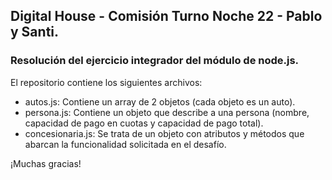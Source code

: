 ## Digital House - Comisión Turno Noche 22 - Pablo y Santi. 
### Resolución del ejercicio integrador del módulo de node.js. 

El repositorio contiene los siguientes archivos: 

- autos.js: Contiene un array de 2 objetos (cada objeto es un auto).
- persona.js: Contiene un objeto que describe a una persona (nombre, capacidad de pago en cuotas y capacidad de pago total).
- concesionaria.js: Se trata de un objeto con atributos y métodos que abarcan la funcionalidad solicitada en el desafío. 

¡Muchas gracias! 